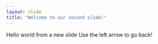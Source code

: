 ```yaml
---
layout: slide
title: "Welcome to our second slide!"
---
```

Hello world from a new slide
Use the left arrow to go back!
